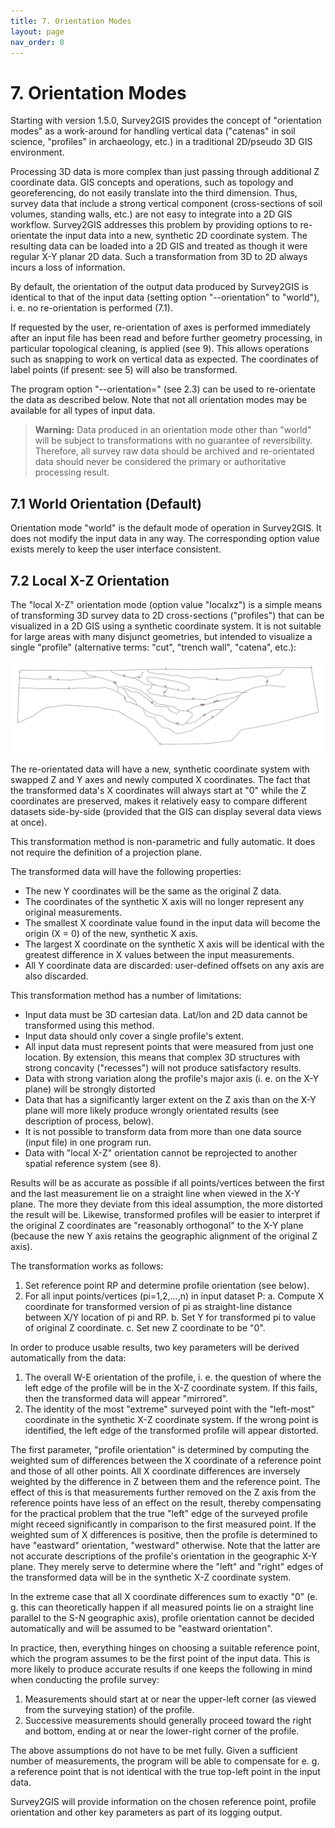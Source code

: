 ```yaml
---
title: 7. Orientation Modes
layout: page
nav_order: 8
---
```


# 7. Orientation Modes

Starting with version 1.5.0, Survey2GIS provides the concept of "orientation modes" as a work-around for handling vertical data ("catenas" in soil science, "profiles" in archaeology, etc.) in a traditional 2D/pseudo 3D GIS environment.

Processing 3D data is more complex than just passing through additional Z coordinate data. GIS concepts and operations, such as topology and georeferencing, do not easily translate into the third dimension. Thus, survey data that include a strong vertical component (cross-sections of soil volumes, standing walls, etc.) are not easy to integrate into a 2D GIS workflow. Survey2GIS addresses this problem by providing options to re-orientate the input data into a new, synthetic 2D coordinate system. The resulting data can be loaded into a 2D GIS and treated as though it were regular X-Y planar 2D data. Such a transformation from 3D to 2D always incurs a loss of information.

By default, the orientation of the output data produced by Survey2GIS is identical to that of the input data (setting option "--orientation" to "world"), i. e. no re-orientation is performed (7.1).

If requested by the user, re-orientation of axes is performed immediately after an input file has been read and before further geometry processing, in particular topological cleaning, is applied (see 9). This allows operations such as snapping to work on vertical data as expected. The coordinates of label points (if present: see 5) will also be transformed.

The program option "\-\-orientation=" (see 2.3) can be used to re-orientate the data as described below. Note that not all orientation modes may be available for all types of input data.

> **Warning:** Data produced in an orientation mode other than "world" will be subject to transformations with no guarantee of reversibility. Therefore, all survey raw data should be archived and re-orientated data should never be considered the primary or authoritative processing result.

## 7.1 World Orientation (Default)

Orientation mode "world" is the default mode of operation in Survey2GIS. It does not modify the input data in any way. The corresponding option value exists merely to keep the user interface consistent.

## 7.2 Local X-Z Orientation

The "local X-Z" orientation mode (option value "localxz") is a simple means of transforming 3D survey data to 2D cross-sections ("profiles") that can be visualized in a 2D GIS using a synthetic coordinate system. It is not suitable for large areas with many disjunct geometries, but intended to visualize a single "profile" (alternative terms: "cut", "trench wall", "catena", etc.):

<img src="img/46.jpg" style="max-width: 100%">


The re-orientated data will have a new, synthetic coordinate system with swapped Z and Y axes and newly computed X coordinates. The fact that the transformed data's X coordinates will always start at "0" while the Z coordinates are preserved, makes it relatively easy to compare different datasets side-by-side (provided that the GIS can display several data views at once).

This transformation method is non-parametric and fully automatic. It does not require the definition of a projection plane.

The transformed data will have the following properties:

- The new Y coordinates will be the same as the original Z data.
- The coordinates of the synthetic X axis will no longer represent any original measurements.
- The smallest X coordinate value found in the input data will become the origin (X = 0) of the new, synthetic X axis.
- The largest X coordinate on the synthetic X axis will be identical with the greatest difference in X values between the input measurements.
- All Y coordinate data are discarded: user-defined offsets on any axis are also discarded.

This transformation method has a number of limitations:

- Input data must be 3D cartesian data. Lat/lon and 2D data cannot be transformed using this method.
- Input data should only cover a single profile's extent.
- All input data must represent points that were measured from just one location. By extension, this means that complex 3D structures with strong concavity ("recesses") will not produce satisfactory results.
- Data with strong variation along the profile's major axis (i. e. on the X-Y plane) will be strongly distorted
- Data that has a significantly larger extent on the Z axis than on the X-Y plane will more likely produce wrongly orientated results (see description of process, below).
- It is not possible to transform data from more than one data source (input file) in one program run.
- Data with "local X-Z" orientation cannot be reprojected to another spatial reference system (see 8).

Results will be as accurate as possible if all points/vertices between the first and the last measurement lie on a straight line when viewed in the X-Y plane. The more they deviate from this ideal assumption, the more distorted the result will be. Likewise, transformed profiles will be easier to interpret if the original Z coordinates are "reasonably orthogonal" to the X-Y plane (because the new Y axis retains the geographic alignment of the original Z axis).

The transformation works as follows:

1. Set reference point RP and determine profile orientation (see below).
2. For all input points/vertices (pi=1,2,...,n) in input dataset P:
   a. Compute X coordinate for transformed version of pi as straight-line distance between X/Y location of pi and RP.
   b. Set Y for transformed pi to value of original Z coordinate.
   c. Set new Z coordinate to be "0".

In order to produce usable results, two key parameters will be derived automatically from the data:

1. The overall W-E orientation of the profile, i. e. the question of where the left edge of the profile will be in the X-Z coordinate system. If this fails, then the transformed data will appear "mirrored".
2. The identity of the most "extreme" surveyed point with the "left-most" coordinate in the synthetic X-Z coordinate system. If the wrong point is identified, the left edge of the transformed profile will appear distorted.

The first parameter, "profile orientation" is determined by computing the weighted sum of differences between the X coordinate of a reference point and those of all other points. All X coordinate differences are inversely weighted by the difference in Z between them and the reference point. The effect of this is that measurements further removed on the Z axis from the reference points have less of an effect on the result, thereby compensating for the practical problem that the true "left" edge of the surveyed profile might receed significantly in comparison to the first measured point. If the weighted sum of X differences is positive, then the profile is determined to have "eastward" orientation, "westward" otherwise. Note that the latter are not accurate descriptions of the profile's orientation in the geographic X-Y plane. They merely serve to determine where the "left" and "right" edges of the transformed data will be in the synthetic X-Z coordinate system.

In the extreme case that all X coordinate differences sum to exactly "0" (e. g. this can theoretically happen if all measured points lie on a straight line parallel to the S-N geographic axis), profile orientation cannot be decided automatically and will be assumed to be "eastward orientation".

In practice, then, everything hinges on choosing a suitable reference point, which the program assumes to be the first point of the input data. This is more likely to produce accurate results if one keeps the following in mind when conducting the profile survey:

1. Measurements should start at or near the upper-left corner (as viewed from the surveying station) of the profile.
2. Successive measurements should generally proceed toward the right and bottom, ending at or near the lower-right corner of the profile.

The above assumptions do not have to be met fully. Given a sufficient number of measurements, the program will be able to compensate for e. g. a reference point that is not identical with the true top-left point in the input data.

Survey2GIS will provide information on the chosen reference point, profile orientation and other key parameters as part of its logging output.